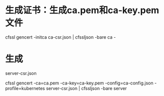 
# 生成证书：生成ca.pem和ca-key.pem文件
cfssl gencert -initca ca-csr.json | cfssljson -bare ca -



# 生成 
server-csr.json

cfssl gencert -ca=ca.pem -ca-key=ca-key.pem -config=ca-config.json -profile=kubernetes server-csr.json | cfssljson -bare server